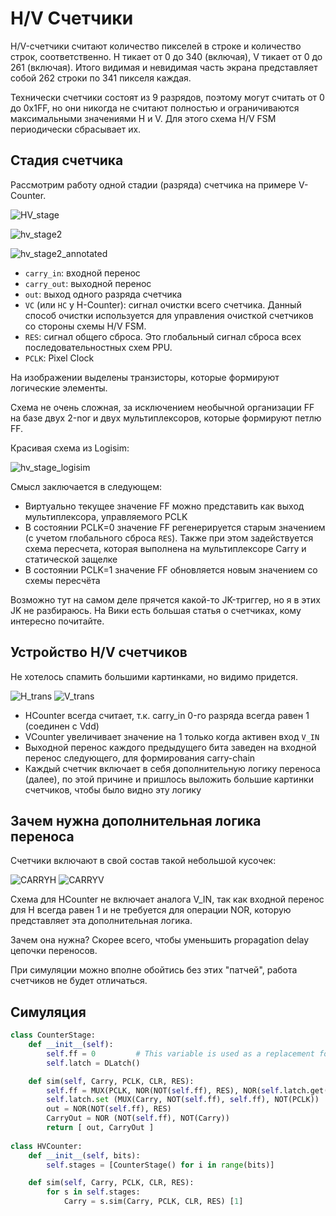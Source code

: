 # H/V Счетчики

H/V-счетчики считают количество пикселей в строке и количество строк, соответственно. H тикает от 0 до 340 (включая), V тикает от 0 до 261 (включая). Итого видимая и невидимая часть экрана представляет собой 262 строки по 341 пикселя каждая.

Технически счетчики состоят из 9 разрядов, поэтому могут считать от 0 до 0x1FF, но они никогда не считают полностью и ограничиваются максимальными значениями H и V. Для этого схема H/V FSM периодически сбрасывает их.

## Стадия счетчика

Рассмотрим работу одной стадии (разряда) счетчика на примере V-Counter.

![HV_stage](/BreakingNESWiki/imgstore/HV_stage.jpg)

![hv_stage2](/BreakingNESWiki/imgstore/hv_stage2.jpg)

![hv_stage2_annotated](/BreakingNESWiki/imgstore/hv_stage2_annotated.jpg)

- `carry_in`: входной перенос
- `carry_out`: выходной перенос
- `out`: выход одного разряда счетчика
- `VC` (или `HC` у H-Counter): сигнал очистки всего счетчика. Данный способ очистки используется для управления очисткой счетчиков со стороны схемы H/V FSM.
- `RES`: сигнал общего сброса. Это глобальный сигнал сброса всех последовательностных схем PPU.
- `PCLK`: Pixel Clock

На изображении выделены транзисторы, которые формируют логические элементы.

Схема не очень сложная, за исключением необычной организации FF на базе двух 2-nor и двух мультиплексоров, которые формируют петлю FF.

Красивая схема из Logisim:

![hv_stage_logisim](/BreakingNESWiki/imgstore/hv_stage_logisim.jpg)

Смысл заключается в следующем:
- Виртуально текущее значение FF можно представить как выход мультиплексора, управляемого PCLK
- В состоянии PCLK=0 значение FF регенерируется старым значением (с учетом глобального сброса `RES`). Также при этом задействуется схема пересчета, которая выполнена на мультиплексоре Carry и статической защелке
- В состоянии PCLK=1 значение FF обновляется новым значением со схемы пересчёта

Возможно тут на самом деле прячется какой-то JK-триггер, но я в этих JK не разбираюсь. На Вики есть большая статья о счетчиках, кому интересно почитайте.

## Устройство H/V счетчиков

Не хотелось спамить большими картинками, но видимо придется.

![H_trans](/BreakingNESWiki/imgstore/H_trans.jpg) ![V_trans](/BreakingNESWiki/imgstore/V_trans.jpg)

- HCounter всегда считает, т.к. carry_in 0-го разряда всегда равен 1 (соединен с Vdd)
- VCounter увеличивает значение на 1 только когда активен вход `V_IN`
- Выходной перенос каждого предыдущего бита заведен на входной перенос следующего, для формирования carry-chain
- Каждый счетчик включает в себя дополнительную логику переноса (далее), по этой причине и пришлось выложить большие картинки счетчиков, чтобы было видно эту логику

## Зачем нужна дополнительная логика переноса

Счетчики включают в свой состав такой небольшой кусочек:

![CARRYH](/BreakingNESWiki/imgstore/CARRYH.jpg) ![CARRYV](/BreakingNESWiki/imgstore/CARRYV.jpg)

Схема для HCounter не включает аналога V_IN, так как входной перенос для H всегда равен 1 и не требуется для операции NOR, которую представляет эта дополнительная логика.

Зачем она нужна? Скорее всего, чтобы уменьшить propagation delay цепочки переносов.

При симуляции можно вполне обойтись без этих "патчей", работа счетчиков не будет отличаться.

## Симуляция

```python
class CounterStage:
	def __init__(self):
		self.ff = 0 		# This variable is used as a replacement for the hybrid FF built on MUX
		self.latch = DLatch()		

	def sim(self, Carry, PCLK, CLR, RES):
		self.ff = MUX(PCLK, NOR(NOT(self.ff), RES), NOR(self.latch.get(), CLR))
		self.latch.set (MUX(Carry, NOT(self.ff), self.ff), NOT(PCLK))
		out = NOR(NOT(self.ff), RES)
		CarryOut = NOR (NOT(self.ff), NOT(Carry))
		return [ out, CarryOut ]
		
class HVCounter:
	def __init__(self, bits):
		self.stages = [CounterStage() for i in range(bits)]

	def sim(self, Carry, PCLK, CLR, RES):
		for s in self.stages:
			Carry = s.sim(Carry, PCLK, CLR, RES) [1]
```
